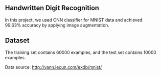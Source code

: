 ## Handwritten Digit Recognition 
In this project, we used CNN classifier for MNIST data and achieved 99.63% accuracy by applying image augmentation. 

## Dataset
The training set contains 60000 examples, and the test set contains 10000 examples.

Data source: http://yann.lecun.com/exdb/mnist/

